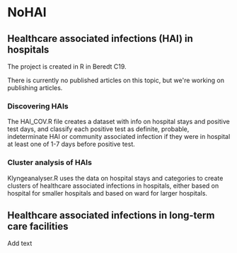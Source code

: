 # NoHAI


## Healthcare associated infections (HAI) in hospitals

The project is created in R in Beredt C19.

There is currently no published articles on this topic, but we're working on publishing articles.

### Discovering HAIs

The HAI_COV.R file creates a dataset with info on hospital stays and positive test days, and classify each positive test as definite, probable, indeterminate HAI or community associated infection if they were in hospital at least one of 1-7 days before positive test.

### Cluster analysis of HAIs

Klyngeanalyser.R uses the data on hospital stays and categories to create clusters of healthcare associated infections in hospitals, either based on hospital for smaller hospitals and based on ward for larger hospitals.




## Healthcare associated infections in long-term care facilities

Add text